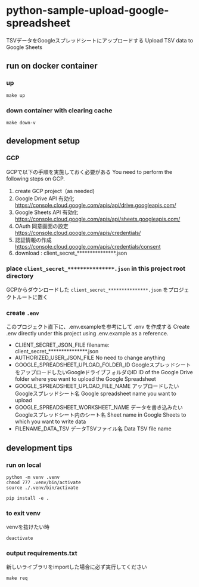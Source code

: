 # python-sample-upload-google-spreadsheet

TSVデータをGoogleスプレッドシートにアップロードする
Upload TSV data to Google Sheets

## run on docker container
### up
```
make up
```

### down container with clearing cache
```
make down-v
```

## development setup
### GCP
GCPで以下の手順を実施しておく必要がある
You need to perform the following steps on GCP.
1. create GCP project（as needed)
2. Google Drive API 有効化 https://console.cloud.google.com/apis/api/drive.googleapis.com/
3. Google Sheets API 有効化 https://console.cloud.google.com/apis/api/sheets.googleapis.com/
4. OAuth 同意画面の設定 https://console.cloud.google.com/apis/credentials/
5. 認証情報の作成 https://console.cloud.google.com/apis/credentials/consent
6. download : client_secret_***************.json

### place `client_secret_***************.json` in this project root directory
GCPからダウンロードした `client_secret_***************.json` をプロジェクトルートに置く

### create `.env`
このプロジェクト直下に、.env.exampleを参考にして .env を作成する
Create .env directly under this project using .env.example as a reference.
* CLIENT_SECRET_JSON_FILE
  filename: client_secret_***************.json
* AUTHORIZED_USER_JSON_FILE
  No need to change anything
* GOOGLE_SPREADSHEET_UPLOAD_FOLDER_ID
  GoogleスプレッドシートをアップロードしたいGoogleドライブフォルダのID
  ID of the Google Drive folder where you want to upload the Google Spreadsheet
* GOOGLE_SPREADSHEET_UPLOAD_FILE_NAME
  アップロードしたいGoogleスプレッドシート名
  Google spreadsheet name you want to upload
* GOOGLE_SPREADSHEET_WORKSHEET_NAME
  データを書き込みたいGoogleスプレッドシート内のシート名
  Sheet name in Google Sheets to which you want to write data
* FILENAME_DATA_TSV
  データTSVファイル名
  Data TSV file name

## development tips

### run on local
```
python -m venv .venv
chmod 777 .venv/bin/activate
source ./.venv/bin/activate

pip install -e .
```

### to exit venv
venvを抜けたい時
```
deactivate
```

### output requirements.txt
新しいライブラリをimportした場合に必ず実行してください
```
make req
```
